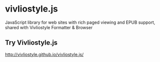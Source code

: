# vivliostyle.js
JavaScript library for web sites with rich paged viewing and EPUB support, shared with Vivliostyle Formatter &amp; Browser

## Try Vivliostyle.js
http://vivliostyle.github.io/vivliostyle.js/

